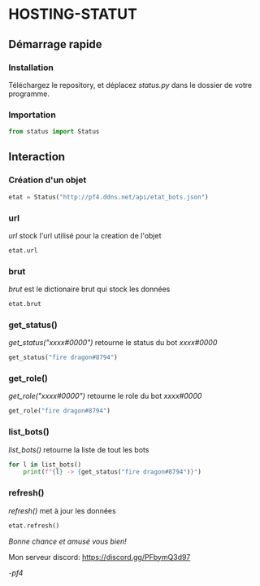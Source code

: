 # HOSTING-STATUT

## Démarrage rapide
### Installation
Téléchargez le repository, et déplacez *status.py* dans le dossier de votre programme.
### Importation
```py
from status import Status
```

## Interaction
### Création d'un objet
```py
etat = Status("http://pf4.ddns.net/api/etat_bots.json")
```

### url
*url* stock l'url utilisé pour la creation de l'objet

```py
etat.url
```
### brut
*brut* est le dictionaire brut qui stock les données
```py
etat.brut
```

### get_status()
*get_status("xxxx#0000")* retourne le status du bot *xxxx#0000*
```py
get_status("fire dragon#8794")
```

### get_role()
*get_role("xxxx#0000")* retourne le role du bot *xxxx#0000*
```py
get_role("fire dragon#8794")
```

### list_bots()
*list_bots()* retourne la liste de tout les bots
```py
for l in list_bots()
    print(f"{l} -> {get_status("fire dragon#8794")}")
```

### refresh()
*refresh()* met à jour les données
```py
etat.refresh()
```

*Bonne chance et amusé vous bien!*

Mon serveur discord: https://discord.gg/PFbymQ3d97

*-pf4*